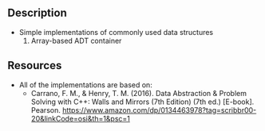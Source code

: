## Description 

- Simple implementations of commonly used data structures 
  1. Array-based ADT container

## Resources
- All of the implementations are based on:
  - Carrano, F. M., & Henry, T. M. (2016). Data Abstraction & Problem Solving with C++: Walls and Mirrors (7th Edition) (7th ed.) [E-book]. Pearson.          https://www.amazon.com/dp/0134463978?tag=scribbr00-20&linkCode=osi&th=1&psc=1
